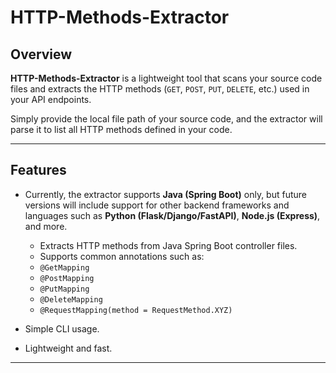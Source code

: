 # HTTP-Methods-Extractor

## Overview
**HTTP-Methods-Extractor** is a lightweight tool that scans your source code files and extracts the HTTP methods (`GET`, `POST`, `PUT`, `DELETE`, etc.) used in your API endpoints.

Simply provide the local file path of your source code, and the extractor will parse it to list all HTTP methods defined in your code.

---

## Features

- Currently, the extractor supports **Java (Spring Boot)** only, but future versions will include support for other backend frameworks and languages such as **Python (Flask/Django/FastAPI)**, **Node.js (Express)**, and more.

    - Extracts HTTP methods from Java Spring Boot controller files.
    - Supports common annotations such as:
    - `@GetMapping`
    - `@PostMapping`
    - `@PutMapping`
    - `@DeleteMapping`
    - `@RequestMapping(method = RequestMethod.XYZ)`
    
- Simple CLI usage.
- Lightweight and fast.

---
